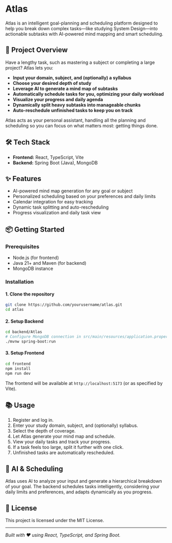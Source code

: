 # Atlas

Atlas is an intelligent goal-planning and scheduling platform designed to help you break down complex tasks—like studying System Design—into actionable subtasks with AI-powered mind mapping and smart scheduling.

## 🚀 Project Overview

Have a lengthy task, such as mastering a subject or completing a large project? Atlas lets you:
- **Input your domain, subject, and (optionally) a syllabus**
- **Choose your desired depth of study**
- **Leverage AI to generate a mind map of subtasks**
- **Automatically schedule tasks for you, optimizing your daily workload**
- **Visualize your progress and daily agenda**
- **Dynamically split heavy subtasks into manageable chunks**
- **Auto-reschedule unfinished tasks to keep you on track**

Atlas acts as your personal assistant, handling all the planning and scheduling so you can focus on what matters most: getting things done.

## 🛠️ Tech Stack

- **Frontend:** React, TypeScript, Vite
- **Backend:** Spring Boot (Java), MongoDB

## ✨ Features

- AI-powered mind map generation for any goal or subject
- Personalized scheduling based on your preferences and daily limits
- Calendar integration for easy tracking
- Dynamic task splitting and auto-rescheduling
- Progress visualization and daily task view

## 📦 Getting Started

### Prerequisites

- Node.js (for frontend)
- Java 21+ and Maven (for backend)
- MongoDB instance

### Installation

#### 1. Clone the repository

```sh
git clone https://github.com/yourusername/atlas.git
cd atlas
```

#### 2. Setup Backend

```sh
cd backend/Atlas
# Configure MongoDB connection in src/main/resources/application.properties
./mvnw spring-boot:run
```

#### 3. Setup Frontend

```sh
cd frontend
npm install
npm run dev
```

The frontend will be available at `http://localhost:5173` (or as specified by Vite).

## 📚 Usage

1. Register and log in.
2. Enter your study domain, subject, and (optionally) syllabus.
3. Select the depth of coverage.
4. Let Atlas generate your mind map and schedule.
5. View your daily tasks and track your progress.
6. If a task feels too large, split it further with one click.
7. Unfinished tasks are automatically rescheduled.

## 🤖 AI & Scheduling

Atlas uses AI to analyze your input and generate a hierarchical breakdown of your goal. The backend schedules tasks intelligently, considering your daily limits and preferences, and adapts dynamically as you progress.

## 📝 License

This project is licensed under the MIT License.

---

*Built with ❤️ using React, TypeScript, and Spring Boot.*

